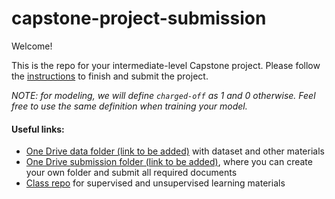 # capstone-project-submission
Welcome! 

This is the repo for your intermediate-level Capstone project. Please follow the [instructions](https://github.com/DS-XL/ds-intermediate-2023/tree/master/capstone/Capstone_Project_Brief_2023.pdf) to finish and submit the project.

*NOTE: for modeling, we will define `charged-off` as 1 and 0 otherwise. Feel free to use the same definition when training your model.*



#### Useful links:
* [One Drive data folder (link to be added)]() with dataset and other materials
* [One Drive submission folder (link to be added)](), where you can create your own folder and submit all required documents
* [Class repo](https://github.com/DS-XL/ds-intermediate-2023) for supervised and unsupervised learning materials
